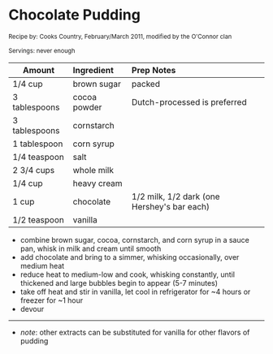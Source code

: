 # Chocolate Pudding

<small>Recipe by: Cooks Country, February/March 2011, modified by the O'Connor clan</small>

<small>Servings: never enough</small>

| Amount        | Ingredient   | Prep Notes                                  |
| ------------- | :----------- | :------------------------------------------ |
| 1/4 cup       | brown sugar  | packed                                      |
| 3 tablespoons | cocoa powder | Dutch-processed is preferred                |
| 3 tablespoons | cornstarch   |                                             |
| 1 tablespoon  | corn syrup   |                                             |
| 1/4 teaspoon  | salt         |                                             |
| 2 3/4 cups    | whole milk   |                                             |
| 1/4 cup       | heavy cream  |                                             |
| 1 cup         | chocolate    | 1/2 milk, 1/2 dark (one Hershey's bar each) |
| 1/2 teaspoon  | vanilla      |                                             |

- combine brown sugar, cocoa, cornstarch, and corn syrup in a sauce pan, whisk in milk and cream until smooth
- add chocolate and bring to a simmer, whisking occasionally, over medium heat
- reduce heat to medium-low and cook, whisking constantly, until thickened and large bubbles begin to appear (5-7 minutes)
- take off heat and stir in vanilla, let cool in refrigerator for ~4 hours or freezer for ~1 hour
- devour

---

- _note_: other extracts can be substituted for vanilla for other flavors of pudding

<!-- Tags:
- chocolate
- vegetarian
- snack
-->